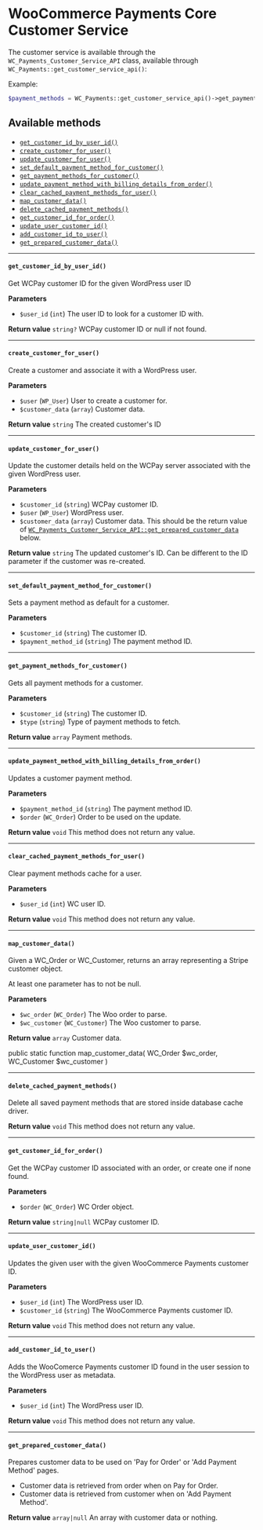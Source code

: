 # WooCommerce Payments Core Customer Service

The customer service is available through the `WC_Payments_Customer_Service_API` class, available through `WC_Payments::get_customer_service_api()`:

Example:
```php
$payment_methods = WC_Payments::get_customer_service_api()->get_payment_methods_for_customer( 'cus_XXX', 'card' );
```

## Available methods

- [`get_customer_id_by_user_id()`](#get_customer_id_by_user_id)
- [`create_customer_for_user()`](#create_customer_for_user)
- [`update_customer_for_user()`](#update_customer_for_user)
- [`set_default_payment_method_for_customer()`](#set_default_payment_method_for_customer)
- [`get_payment_methods_for_customer()`](#get_payment_methods_for_customer)
- [`update_payment_method_with_billing_details_from_order()`](#update_payment_method_with_billing_details_from_order)
- [`clear_cached_payment_methods_for_user()`](#clear_cached_payment_methods_for_user)
- [`map_customer_data()`](#map_customer_data)
- [`delete_cached_payment_methods()`](#delete_cached_payment_methods)
- [`get_customer_id_for_order()`](#get_customer_id_for_order)
- [`update_user_customer_id()`](#update_user_customer_id)
- [`add_customer_id_to_user()`](#add_customer_id_to_user)
- [`get_prepared_customer_data()`](#get_prepared_customer_data)

---

#### `get_customer_id_by_user_id()`

Get WCPay customer ID for the given WordPress user ID

__Parameters__
- `$user_id` (`int`) The user ID to look for a customer ID with.

__Return value__
`string?` WCPay customer ID or null if not found.

---
#### `create_customer_for_user()`

Create a customer and associate it with a WordPress user.

__Parameters__
- `$user` (`WP_User`)  User to create a customer for.
- `$customer_data` (`array`) Customer data.

__Return value__
`string` The created customer's ID

---
#### `update_customer_for_user()`

Update the customer details held on the WCPay server associated with the given WordPress user.

__Parameters__

- `$customer_id` (`string`) WCPay customer ID.
- `$user` (`WP_User`) WordPress user.
- `$customer_data` (`array`) Customer data. This should be the return value of [`WC_Payments_Customer_Service_API::get_prepared_customer_data`](#get_prepared_customer_data) below.

__Return value__
`string` The updated customer's ID. Can be different to the ID parameter if the customer was re-created.

---
#### `set_default_payment_method_for_customer()`

Sets a payment method as default for a customer.

__Parameters__
- `$customer_id` (`string`)  The customer ID.
- `$payment_method_id` (`string`) The payment method ID.

---
#### `get_payment_methods_for_customer()`

Gets all payment methods for a customer.

__Parameters__
- `$customer_id` (`string`) The customer ID.
- `$type` (`string`) Type of payment methods to fetch.

__Return value__
`array` Payment methods. 

---
#### `update_payment_method_with_billing_details_from_order()`

Updates a customer payment method.

__Parameters__
- `$payment_method_id` (`string`) The payment method ID.
- `$order` (`WC_Order`)  Order to be used on the update.

__Return value__
`void` This method does not return any value.

---
#### `clear_cached_payment_methods_for_user()`

Clear payment methods cache for a user.

__Parameters__
- `$user_id` (`int`) WC user ID.

__Return value__
`void` This method does not return any value.

---
#### `map_customer_data()`

Given a WC_Order or WC_Customer, returns an array representing a Stripe customer object.

At least one parameter has to not be null.

__Parameters__
- `$wc_order` (`WC_Order`) The Woo order to parse.
- `$wc_customer` (`WC_Customer`) The Woo customer to parse.

__Return value__
`array` Customer data.

public static function map_customer_data( WC_Order $wc_order, WC_Customer $wc_customer )

---
#### `delete_cached_payment_methods()`

Delete all saved payment methods that are stored inside database cache driver.

__Return value__
`void` This method does not return any value.

---
#### `get_customer_id_for_order()`

Get the WCPay customer ID associated with an order, or create one if none found.

__Parameters__
- `$order` (`WC_Order`) WC Order object.

__Return value__
`string|null` WCPay customer ID.

---
#### `update_user_customer_id()`

Updates the given user with the given WooCommerce Payments customer ID.

__Parameters__
- `$user_id` (`int`) The WordPress user ID.
- `$customer_id` (`string`) The WooCommerce Payments customer ID.

__Return value__
`void` This method does not return any value.

---
#### `add_customer_id_to_user()`

Adds the WooComerce Payments customer ID found in the user session to the WordPress user as metadata.

__Parameters__
- `$user_id` (`int`) The WordPress user ID.

__Return value__
`void` This method does not return any value.

---
#### `get_prepared_customer_data()`

Prepares customer data to be used on 'Pay for Order' or 'Add Payment Method' pages.

- Customer data is retrieved from order when on Pay for Order.
- Customer data is retrieved from customer when on 'Add Payment Method'.

__Return value__
`array|null` An array with customer data or nothing.
